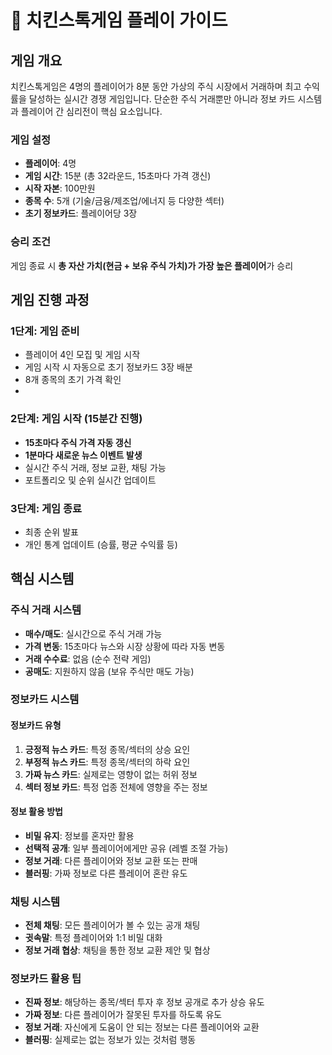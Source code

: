# 🐔 치킨스톡게임 플레이 가이드

## 게임 개요
치킨스톡게임은 4명의 플레이어가 8분 동안 가상의 주식 시장에서 거래하며 최고 수익률을 달성하는 실시간 경쟁 게임입니다. 단순한 주식 거래뿐만 아니라 정보 카드 시스템과 플레이어 간 심리전이 핵심 요소입니다.

### 게임 설정
- **플레이어**: 4명
- **게임 시간**: 15분 (총 32라운드, 15초마다 가격 갱신)
- **시작 자본**: 100만원
- **종목 수**: 5개 (기술/금융/제조업/에너지 등 다양한 섹터)
- **초기 정보카드**: 플레이어당 3장

### 승리 조건
게임 종료 시 **총 자산 가치(현금 + 보유 주식 가치)가 가장 높은 플레이어**가 승리

## 게임 진행 과정
### 1단계: 게임 준비
- 플레이어 4인 모집 및 게임 시작
- 게임 시작 시 자동으로 초기 정보카드 3장 배분
- 8개 종목의 초기 가격 확인
- 
### 2단계: 게임 시작 (15분간 진행)
- **15초마다 주식 가격 자동 갱신**
- **1분마다 새로운 뉴스 이벤트 발생**
- 실시간 주식 거래, 정보 교환, 채팅 가능
- 포트폴리오 및 순위 실시간 업데이트

### 3단계: 게임 종료
- 최종 순위 발표
- 개인 통계 업데이트 (승률, 평균 수익률 등)


## 핵심 시스템

### 주식 거래 시스템
- **매수/매도**: 실시간으로 주식 거래 가능
- **가격 변동**: 15초마다 뉴스와 시장 상황에 따라 자동 변동
- **거래 수수료**: 없음 (순수 전략 게임)
- **공매도**: 지원하지 않음 (보유 주식만 매도 가능)

### 정보카드 시스템

#### 정보카드 유형
1. **긍정적 뉴스 카드**: 특정 종목/섹터의 상승 요인
2. **부정적 뉴스 카드**: 특정 종목/섹터의 하락 요인  
3. **가짜 뉴스 카드**: 실제로는 영향이 없는 허위 정보
4. **섹터 정보 카드**: 특정 업종 전체에 영향을 주는 정보

#### 정보 활용 방법
- **비밀 유지**: 정보를 혼자만 활용
- **선택적 공개**: 일부 플레이어에게만 공유 (레벨 조절 가능)
- **정보 거래**: 다른 플레이어와 정보 교환 또는 판매
- **블러핑**: 가짜 정보로 다른 플레이어 혼란 유도

### 채팅 시스템
- **전체 채팅**: 모든 플레이어가 볼 수 있는 공개 채팅
- **귓속말**: 특정 플레이어와 1:1 비밀 대화
- **정보 거래 협상**: 채팅을 통한 정보 교환 제안 및 협상

### 정보카드 활용 팁
- **진짜 정보**: 해당하는 종목/섹터 투자 후 정보 공개로 추가 상승 유도
- **가짜 정보**: 다른 플레이어가 잘못된 투자를 하도록 유도
- **정보 거래**: 자신에게 도움이 안 되는 정보는 다른 플레이어와 교환
- **블러핑**: 실제로는 없는 정보가 있는 것처럼 행동
